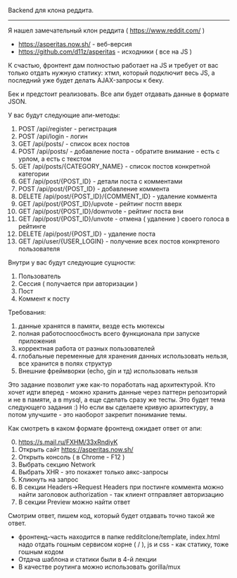 Backend для клона реддита.

-----

Я нашел замечательный клон реддита ( https://www.reddit.com/ )

* https://asperitas.now.sh/ - веб-версия
* https://github.com/d11z/asperitas - исходники ( все на JS )

К счастью, фронтент дам полностью работает на JS и требует от вас только отдать нужную статику: хтмл, который подключит весь JS, а последний уже будет делать AJAX-запросы к беку.

Бек и предстоит реализовать. Все апи будет отдавать данные в формате JSON.

У вас будут следующие апи-методы:

1) POST /api/register - регистрация
2) POST /api/login - логин
3) GET /api/posts/ - список всех постов
4) POST /api/posts/ - добавление поста - обратите внимание - есть с урлом, а есть с текстом
5) GET /api/posts/{CATEGORY_NAME} - список постов конкретной категории
6) GET /api/post/{POST_ID} - детали поста с комментами
7) POST /api/post/{POST_ID} - добавление коммента
8) DELETE /api/post/{POST_ID}/{COMMENT_ID} - удаление коммента
9) GET /api/post/{POST_ID}/upvote - рейтинг постп вверх
10) GET /api/post/{POST_ID}/downvote - рейтинг поста вни
11) GET /api/post/{POST_ID}/unvote - отмена ( удаление ) своего голоса в рейтинге
12) DELETE /api/post/{POST_ID} - удаление поста
13) GET /api/user/{USER_LOGIN} - получение всех постов конкртеного пользователя

Внутри у вас будут следующие сущности:

1) Пользователь
2) Сессия ( получается при авторизации )
3) Пост
4) Коммент к посту

Требования:
1) данные хранятся в памяти, везде есть мютексы
2) полная работоспоосбность всего функционала при запуске приложения
3) корректная работа от разных пользователей
4) глобальные переменные для хранения данных использовать нельзя, все хранится в полях структур
5) Внешние фреймворки (echo, gin и тд) использовать нельзя

Это задание позволит уже как-то поработать над архитектурой.
Кто хочет идти вперед - можно хранить данные через паттерн репозиторий и не в памяти, а в mysql, а еще сделать сразу же тесты. Это будет тема следующего задания :) Но если вы сделаете кривую архитектуру, а потом улучшите - это наоборот закрепит понимание темы.

Как смотреть в каком формате фронтенд ожидает ответ от апи:

0) https://s.mail.ru/FXHM/33xRndiyK
1) Открыть сайт https://asperitas.now.sh/
2) Открыть консоль ( в Chrome - F12 )
3) Выбрать секцию Network
4) Выбрать XHR - это покажет только аякс-запросы
5) Кликнуть на запрос
6) В секции Headers->Request Headers при постинге коммента можно найти заголовок authorization - так клиент отправляет авторизацию
7) В секции Preview можно найти ответ

Смотрим ответ, пишем код, который будет отдавать точно такой же ответ.

* фронтенд-часть находится в папке redditclone/template, index.html надо отдать гошным сервисом корне ( / ), js и css - как статику, тоже гошным кодом
* Отдача шаблона и статики были в 4-й лекции
* В качестве роутинга можно использовать gorilla/mux
